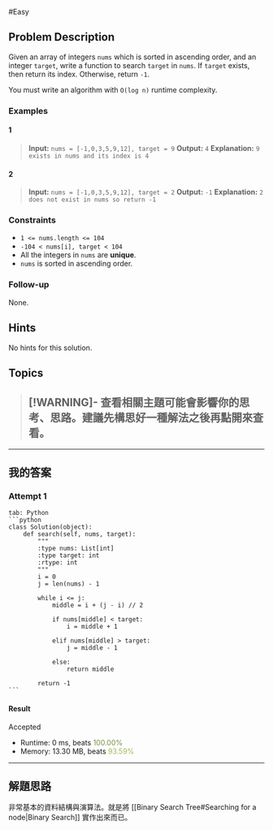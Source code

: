 #Easy 
## Problem Description
Given an array of integers `nums` which is sorted in ascending order, and an integer `target`, write a function to search `target` in `nums`. If `target` exists, then return its index. Otherwise, return `-1`.

You must write an algorithm with `O(log n)` runtime complexity.

### Examples
#### 1
> **Input:** `nums = [-1,0,3,5,9,12], target = 9`
> **Output:** `4`
> **Explanation:** `9 exists in nums and its index is 4`
#### 2
> **Input:** `nums = [-1,0,3,5,9,12], target = 2`
> **Output:** `-1`
> **Explanation:** `2 does not exist in nums so return -1`

### Constraints
- `1 <= nums.length <= 104`
- `-104 < nums[i], target < 104`
- All the integers in `nums` are **unique**.
- `nums` is sorted in ascending order.

### Follow-up
None.

## Hints
No hints for this solution.

## Topics
> [!WARNING]- 查看相關主題可能會影響你的思考、思路。建議先構思好一種解法之後再點開來查看。
> - 

---
## 我的答案
### Attempt 1
~~~tabs
tab: Python
```python
class Solution(object):
    def search(self, nums, target):
        """
        :type nums: List[int]
        :type target: int
        :rtype: int
        """
        i = 0
        j = len(nums) - 1
        
        while i <= j:
            middle = i + (j - i) // 2

            if nums[middle] < target:
                i = middle + 1
            
            elif nums[middle] > target:
                j = middle - 1
            
            else:
                return middle
            
        return -1
```
~~~

#### Result
Accepted
- Runtime: $0$ ms, beats <font color="#76923c">100.00%</font>
- Memory: 13.30 MB, beats <font color="#9bbb59">93.59%</font>

---
## 解題思路
非常基本的資料結構與演算法。就是將 [[Binary Search Tree#Searching for a node|Binary Search]] 實作出來而已。